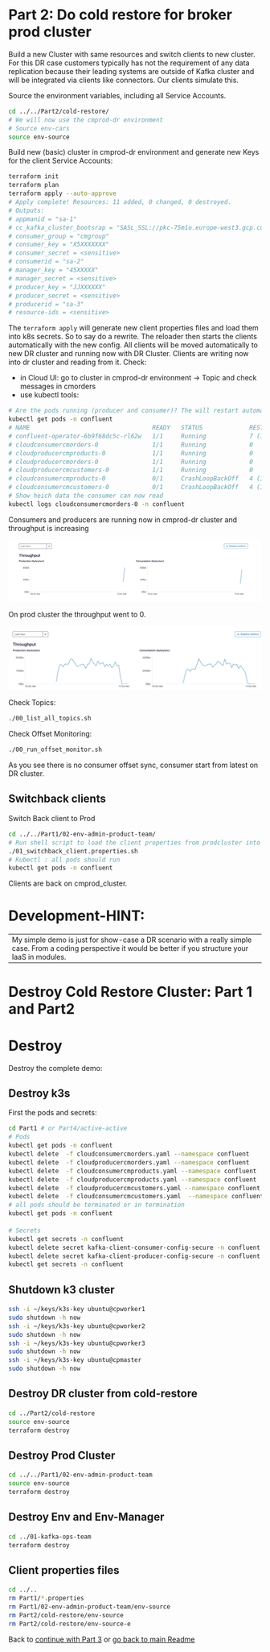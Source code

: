 # Part 2: Do cold restore for broker prod cluster

Build a new  Cluster with same resources and switch clients to new cluster. For this DR case customers typically has not the requirement of any data replication because their leading systems are outside of Kafka cluster and will be integrated via clients like connectors. Our clients simulate this.

Source the environment variables, including all Service Accounts.
```bash
cd ../../Part2/cold-restore/
# We will now use the cmprod-dr environment 
# Source env-cars
source env-source
```

Build new (basic) cluster in cmprod-dr environment and generate new Keys for the client Service Accounts:

```bash
terraform init
terraform plan
terraform apply --auto-approve
# Apply complete! Resources: 11 added, 0 changed, 0 destroyed.
# Outputs:
# appmanid = "sa-1"
# cc_kafka_cluster_bootsrap = "SASL_SSL://pkc-75m1o.europe-west3.gcp.confluent.cloud:9092"
# consumer_group = "cmgroup"
# consumer_key = "X5XXXXXXX"
# consumer_secret = <sensitive>
# consumerid = "sa-2"
# manager_key = "45XXXXX"
# manager_secret = <sensitive>
# producer_key = "JJXXXXXX"
# producer_secret = <sensitive>
# producerid = "sa-3"
# resource-ids = <sensitive>
``` 

The `terraform apply` will generate new client properties files and load them into k8s secrets. So to say do a rewrite. The reloader then starts the clients automatically with the new config. All clients will be moved automatically to new DR cluster and running now with DR Cluster.
Clients are writing now into dr cluster and reading from it.
Check: 

* in Cloud UI: go to cluster in cmprod-dr environment -> Topic and check messages in cmorders
* use kubectl tools:

```bash
# Are the pods running (producer and consumer)? The will restart automatically
kubectl get pods -n confluent
# NAME                                  READY   STATUS             RESTARTS      AGE
# confluent-operator-6b9f68dc5c-rl62w   1/1     Running            7 (19h ago)   64d
# cloudconsumercmorders-0               1/1     Running            0             2m40s
# cloudproducercmproducts-0             1/1     Running            0             2m10s
# cloudproducercmorders-0               1/1     Running            0             2m10s
# cloudproducercmcustomers-0            1/1     Running            0             2m10s
# cloudconsumercmproducts-0             0/1     CrashLoopBackOff   4 (18s ago)   2m39s
# cloudconsumercmcustomers-0            0/1     CrashLoopBackOff   4 (16s ago)   2m40s
# Show heich data the consumer can now read
kubectl logs cloudconsumercmorders-0 -n confluent
``` 

Consumers and producers are running now in cmprod-dr cluster and throughput is increasing

![DR-Cluster Traffic is increasing](img/dr_cluster_throughput.png)

On prod cluster the throughput went to 0.

![Prod-Cluster Traffic is 0](img/prod_cluster_throughput.png)


Check Topics:
```bash
./00_list_all_topics.sh
```

Check Offset Monitoring:
```bash
./00_run_offset_monitor.sh
```
As you see there is no consumer offset sync, consumer start from latest on DR cluster.

## Switchback clients

Switch Back client to Prod
```bash
cd ../../Part1/02-env-admin-product-team/
# Run shell script to load the client properties from prodcluster into k8s secrets.
./01_switchback_client.properties.sh 
# Kubectl : all pods should run
kubectl get pods -n confluent
```

Clients are back on cmprod_cluster.

# Development-HINT:
<table><tr><td>My simple demo is just for show-case a DR scenario with a really simple case. From a coding perspective it would be better if you structure your IaaS in modules.</td></tr></table>

# Destroy Cold Restore Cluster: Part 1 and Part2

# Destroy
Destroy the complete demo:

## Destroy k3s
First the pods and secrets:

```bash
cd Part1 # or Part4/active-active
# Pods
kubectl get pods -n confluent
kubectl delete  -f cloudconsumercmorders.yaml --namespace confluent
kubectl delete  -f cloudproducercmorders.yaml --namespace confluent
kubectl delete  -f cloudconsumercmproducts.yaml --namespace confluent
kubectl delete  -f cloudproducercmproducts.yaml --namespace confluent
kubectl delete  -f cloudproducercmcustomers.yaml --namespace confluent
kubectl delete  -f cloudconsumercmcustomers.yaml  --namespace confluent
# all pods should be terminated or in termination
kubectl get pods -n confluent

# Secrets
kubectl get secrets -n confluent
kubectl delete secret kafka-client-consumer-config-secure -n confluent
kubectl delete secret kafka-client-producer-config-secure -n confluent
kubectl get secrets -n confluent
``` 

## Shutdown k3 cluster
```bash
ssh -i ~/keys/k3s-key ubuntu@cpworker1
sudo shutdown -h now
ssh -i ~/keys/k3s-key ubuntu@cpworker2
sudo shutdown -h now
ssh -i ~/keys/k3s-key ubuntu@cpworker3
sudo shutdown -h now
ssh -i ~/keys/k3s-key ubuntu@cpmaster
sudo shutdown -h now
```

## Destroy DR cluster from cold-restore

```bash
cd ../Part2/cold-restore
source env-source
terraform destroy
```

## Destroy Prod Cluster

```bash
cd ../../Part1/02-env-admin-product-team
source env-source
terraform destroy
```

## Destroy Env and Env-Manager

```bash
cd ../01-kafka-ops-team
terraform destroy
```

## Client properties files

```bash
cd ../..
rm Part1/*.properties
rm Part1/02-env-admin-product-team/env-source
rm Part2/cold-restore/env-source
rm Part2/cold-restore/env-source-e
```

Back to [continue with Part 3](part3.md) or [go back to main Readme](ReadMe.md)